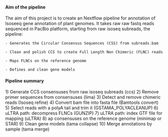 <h4>Aim of the pipeline</h4>

The aim of this project is to create an Nextflow pipeline for annotation of Isoseeq gene annotation of plant genomes. It takes raw raw fastq reads sequenced in PacBio platform, starting from raw isoseq subreads, the pipeline:

    - Generates the Circular Consensus Sequences (CSS) from subreads.bam
    
    - Clean and polish CCS to create Full Length Non Chimeric (FLNC) reads
    
    - Maps FLNCs on the reference genome
    
    - Defines and clean gene models

<h4>Pipeline summary</h4>
  1) Generate CCS consensuses from raw isoseq subreads (ccs)
  2) Remove primer sequences from consensuses (lima)
  3) Detect and remove chimeric reads (Isoseq refine)
  4) Convert bam file into fasta file (Bamtools convert)
  5) Select reads with a polyA tail and trim it (GSTAMA_POLYACLEANUP)
  6) uLTRA path: decompress FLNCs (GUNZIP)
  7) uLTRA path: index GTF file for mapping (uLTRA)
  8) ap consensuses on the reference genome (minimap or STAR)
  9) Clean gene models (tama collapse)
  10) Merge annotations by sample (tama merge)
